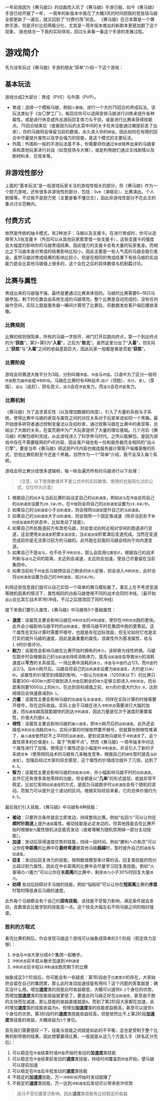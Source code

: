 一年前我因为《赛马娘2》的动画而入坑了《赛马娘》手游日服，如今《赛马娘》手游已经开服了一年，
一周年的新版本中我花了大概3天的时间把我的竞技场马娘全部更新了一遍后，就又回到了“付费扫荡”状态。
《赛马娘》在日本算是一个爆款手游，但是评价比较两极分化，尤其是一周年版本推出的新剧本更是加剧了这个现象，
我也结合一下我的实际体验，回过头来看一看这个手游的发展过程。

# 游戏简介
先为没有玩过《赛马娘》手游的朋友“简单”介绍一下这个游戏：

## 基本玩法
游戏分成2大部分：育成（PVE）与外围（PVP）。
* 育成：选择一个模板马娘，例如`小栗帽`，进行一个大约75回合的养成玩法。该玩法类似于《女〇梦工厂》，每回合你可以选择安排马娘进行训练来提升各种属性，或是进行休息或外出游玩回复体力与干劲，或是进行比赛来获得技能点。75回合结束后（或者因为玩的太菜中间的关卡任务没能通过被提前丢了出来），你的马娘将会保留当前的数值，永久进入你的`殿堂`。因此如何在有限的回合中尽量提升属性以及学会强力的技能，是这个模式的主要玩法。
* 外围：外围和一般的手游玩法差不多，你需要将你通过`育成`培养出来的马娘拿来和其他玩家进行对战（如竞技场与大赛），或是利用她们通过主线剧情以及刷材料本、日常本等。

## 非游戏性部分
上面的“基本玩法”是一般游戏玩家关注的游戏性相关的部分，但《赛马娘》作为一个厨力游戏，还有很多非游戏性的部分，包括：live（演唱会）、比赛演出、个人剧情等。不过我不是厨力党（主要是看不懂日文），因此非游戏性部分不在此文的重点讨论范畴内。

## 付费方式
依然是传统的抽卡模式，有2种池子：马娘以及支援卡。在进行育成时，你可以选择带入5张支援卡（外加可以从其他玩家那里借一张支援卡），这些支援卡的强度会大幅度的影响你的马娘育成结果。因此强力的支援卡会有大量的玩家氪金。而相比之下马娘本身对育成的结果影响比较小，因此主要是一些人气高的马娘会吸引氪金。虽然马娘对育成结果的影响比较小，但是在相同的育成结果下有些马娘的实战能力是会比其他马娘强上很多的，这个会在之后的具体数值与机制篇讨论。

## 比赛与属性
育成出来的马娘强不强，最终是要通过比赛来体现的。马娘的比赛需要6~18只马娘参加，剩下的位置会由系统生成的马娘填充。整个比赛是自动完成的，没有任何操作空间，实际上就是服务器一瞬间计算完了比赛后，将数据发给客户端后播放录像。

### 比赛规则
比赛的规则很简单，所有的马娘一字排开，闸门打开后跑向终点，第一个到达终点的为“**获胜**”，第2~第5为“**入着**”，之后为“**败北**”。虽然这里分出了“**入着**”，但实际上“**获胜**”与“**入着**”之间的收益差距巨大，因此玩家一般都是看是否能“**获胜**”。

### 比赛阶段
游戏会将赛道大致平分为3段，分别叫做`序盘`、`中盘`与`终盘`。口语中为了区分一般将`终盘`称为`最终盘`或`冲刺阶段`。马娘在比赛时有4种战术:`逃げ`（领跑）、`先行`、`差し`（穿插）、`追込`（追赶），顾名思义，`逃马`会在`序盘`发力，而`追马`会在`终盘`发力。

### 比赛机制
《赛马娘》为了追求真实性（以及增加数据的纬度），引入了大量的系统与子系统，使得比赛中马娘的表现与属性之间的对应关系对于玩家来说如同一个黑箱。最开始很多研究者通过控制变量法以及掐秒表，通过观察马娘在比赛中的表现等，总结出了大致的关系，在蛮荒期中为广大玩家提供了大量的理论基础。几个月后《赛马娘》的解包顺利完成，从此游戏进入了科学养马时代。之所以能解包，是因为游戏中存在不需要联网的PVE内容，因此客户端也有一份和服务器完全相同的“战斗引擎”。要是当年《赛马娘》把这些PVE内容也做成服务器计算客户端播录像的形式，恐怕比赛机制至今还是个黑箱。当然作为一个“简单”介绍，我不会深入每个系统。

游戏会将比赛分成很多逻辑帧，每一帧会遍历所有的马娘进行以下处理：
>（注意，以下使用数值并不是公式中的实际数值，使用的也是简化过的公式，仅仅作为示意）

1. 根据自己的`战术`与当前比赛阶段设定自己的`巡航速度`，例如`逃马`在`序盘`会将自己的`巡航速度`设置为`20.3米/秒`，在`中盘`则会将自己的`巡航速度`设置为`19.8米/秒`。
2. 如果自己的`当前速度`小于`巡航速度`，则会按照`加速度`提升自己的`当前速度`。
3. 如果自己的`当前速度`大于`巡航速度`，则会按照一个固定值减速（除非当前处于`暂时提高速度`的状态中，比如发动了技能）。
4. 如果自己所处跑道前方有其他马娘，则会尝试向附近相对空闲的跑道进行变道，这会使用`变道速度`积累`变道进度`，当`变道进度`积累满后变道完成。当然在变道完成前你是无法穿过前方的马娘的。此外跑在前面的马娘会倾向于向内道变道。
5. 如果自己不是`逃马`，也不处于`冲刺状态`，那么会启用`位置意识`，根据自己的战术判断与`逃马`之间的距离，太近则会减速，太远则会加速，使自己尽量留在当前集团中。
6. 如果当前处于`终盘`且马娘预估自己剩余的`体力`足够，则会进入`冲刺状态`，此时会将`巡航速度`设置为自己的`冲刺速度`，如`25米/秒`。

利用这些信息我们就可以自己实现一个简单的赛马模拟器了。事实上在不考虑变道等随机因素的情况下，属性相同的白板马娘使用不同的战术会同时冲线。（最开始`追込`会比其它战术早1秒冲线，不过之后就改回了同时冲线）

接下来我们要引入属性，《赛马娘》中马娘有5个基础属性：
* **速度**：该属性主要会影响马娘在`冲刺状态`的`冲刺速度`，使你在`冲刺状态`跑的更快。此外会小幅影响马娘平时的`巡航速度`，使得马娘平时在集团中跑的更靠前。这个属性在实际计算时需要开根号，也就是存在边际效益，但无论如何它也是实打实的提升马娘的速度，因此是最重要的属性。该属性作为基准属性，给与`1.0`的价值评分。
* **耐力**：该属性会影响马娘在比赛开始时拥有的`体力`，该转换为线性转换。马娘在跑步时会根据自己的`当前速度`持续消耗体力，提高`当前速度`会导致`体力`的消耗速度以**平方**的关系提高。一场比赛中消耗的`体力`，`序盘`与`中盘`约占1/3，而`终盘`约占2/3。当`体力`耗尽后，马娘会将自己的`巡航速度`设置为`最低速度`，大约是`15米/秒`。该属性的价值受到阈值的影响，一般认为`短距离`（1200米以下）的比赛只需要300~400`耐力`即可做到进入`终盘`后剩余的`体力`足够立即进入`冲刺状态`，而长距离则要1000以上的`耐力`。在达到目标阈值之前，`耐力`的价值大约为`5.0`，达到阈值后会快速衰减到`0.1`。
* **力量**：该属性主要会影响马娘的`加速度`与`变道速度`，同样在实际计算的时候需要开根号，存在边际收益。实际上由于马娘在进入`冲刺状态`需要进行大幅的加速，而`加速度`越高就能越快的到达`冲刺速度`，因此力量是仅次于速度的重要属性，价值大约是`0.8`。
* **根性**：该属性主要会影响马娘的`最小速度`，即`体力`耗尽后的`巡航速度`。此外还会降低`冲刺状态`消耗的`体力`。实际计算的时候依然要开根号，但就算你把根性堆满了，`最小速度`依然赶不上平时的`巡航速度`，更别说其他马娘处于`冲刺速度`了。这个属性原本的价值是`0.1`，属于“狗都不点”。然而《赛马娘》一周年版本中对这个属性进行了加强，使得这个属性还会小幅提升`冲刺速度`，并且引入了新的子系统`竞争`（使用相同战术的马娘有几率触发竞争，根据自己的`根性`暂时提高`当前速度`）。加强后经过大家的综合感受，这个属性的价值成功提升了几倍，达到了`0.3`。
* **智力**：该属性主要会影响马娘的`技能发动率`，并小幅影响马娘平时的`巡航速度`。此外它还有很多其他零碎的功能，但全都是以“**几率**”的形式提现，收益非常不稳定。比如它影响`巡航速度`的方式，是因为马娘跑步时`巡航速度`会有个随机的波动，而智力可以提升这个波动的区间。根据实际经验来看，它的总体价值约为`0.5`。

最后我们引入技能，《赛马娘》中马娘有4种技能：
* **被动**：只要符合条件就会立即发动，持续整局比赛。例如“右回り”可以让你在**顺时针跑道**上提升`速度`属性。被动技能是必定发动的，但其他技能会在比赛开始时根据`智力`属性随机决定能否发动（或者理解为随机禁用掉一部分主动技能）。
* **加速**：发动后获得速度优势的技能，持续一段时间。例如“勝利への執念”可以让你在**中距离**的比赛中在**最终弯道**被其他马娘**超越**时，暂时提升自己的`速度`与`加速度`。
* **回复**：发动后回复体力的技能，按照数值模型来计算的话，回复类技能的性价比超过耐力属性，因此在中长距离的比赛中会尽量学习回复类技能。例如“火事場のバ鹿力”可以让你在**长距离**的比赛中，剩余`体力`小于30%时回复大量`体力`。
* **妨碍** 发动后妨碍对手马娘的技能，例如“悩殺術”可以让你在**短距离**比赛的**序盘**时暂时降低身后马娘的速度。

此外每个马娘都会有个自己的**固有技能**，该技能不受智力影响，满足条件就会发动，且数值会比能学到的技能高一点。这个技会大幅左右不同马娘之间的相对强度。

### 胜利的方程式
看完比赛机制后，你会发现马娘这个游戏可以抽象成简单的3个阶段（假定体力足够）：
1. `序盘`与`中盘`大家分成4个集团一起散步。
2. `冲刺状态`前半程从散步加速到`冲刺速度`
3. `冲刺状态`后半程以`冲刺速度`跑完剩下的比赛

抽象成这3个阶段后，你可能会有一些疑惑：第1阶段由于`位置意识`的存在，大家始终会留在自己的集团里，那么此时发动加速技能有用吗？这个问题的答案就是：确实没什么用。增加**速度**类的技能此时收益极低，大概可以提供`0.1`个身位的优势。而增加**加速度**类的技能收益就更低了，要是此时马娘正好在`巡航速度`，甚至由于跑的太快而在减速，那么技能的收益直接就是`0`。而到了第2阶段大家都在加速，此时增加**速度**类的技能收益为`0`，但增加**加速度**类的技能收益极高，甚至可以提供`5`个身位的优势。第3阶段时的**速度**类技能收益较高，但是依然比不上第2阶段**加速度**类技能的收益，大概收益为`1`个身位。

首先我们需要感叹一下，技能与技能之间就是如此的不平衡，这也是受制于整个比赛机制导致的结果。因此想要赢得比赛，一般就是从这几个方面入手（排名区分先后）：
1. 可以稳定在`中盘`结束时或`终盘`开始时发动的**加速度**类技能
2. 可以稳定在`中盘`结束前发动的**速度**类技能，持续时间覆盖到`终盘`开始，使马娘可以提前加速
3. 可以稳定在`终盘`后半程发动的**速度**类技能
4. 不稳定的**加速度**技能，万一`冲刺阶段`开始时发动就赚了
5. 不稳定的**速度**类技能，万一达到`冲刺速度`后发动可以带来些许优势
> 逃马不受位置意识影响，因此**速度**类技能有比较稳定的收益
